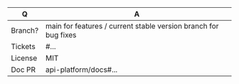 | Q             | A
| ------------- | ---
| Branch?       | main for features / current stable version branch for bug fixes <!-- see below -->
| Tickets       | #... <!-- please link related issues if existing -->
| License       | MIT
| Doc PR        | api-platform/docs#... <!-- required for new features -->
<!--
Replace this notice by a short README for your feature/bugfix. This will help people
understand your PR and can be used as a start for the documentation.

Branch: 
- the stable/latest 3.x for bug fixes
- main for new features

For security issues please email contact@les-tilleuls.coop.

Additionally:
 - Always add tests and ensure they pass.
 - Never break backward compatibility (see https://symfony.com/bc).
 - Bug fixes must be submitted against the current stable version branch.
 - Features and deprecations must be submitted against main branch.
 - Legacy code removals go to the main branch.
 - Update CHANGELOG.md file.
 - Follow the [Conventional Commits specification](https://www.conventionalcommits.org/).
-->
